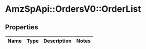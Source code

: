 # AmzSpApi::OrdersV0::OrderList

## Properties
Name | Type | Description | Notes
------------ | ------------- | ------------- | -------------

